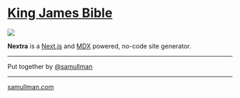 # [King James Bible](https://nextra-bible.vercel.app)

![](/bible.png)

**Nextra** is a [Next.js](https://nextjs.org) and [MDX](https://mdxjs.com) powered, no-code site generator.

---

Put together by [@samullman](https://github.com/samullman)

---

[samullman.com](samullman.com)